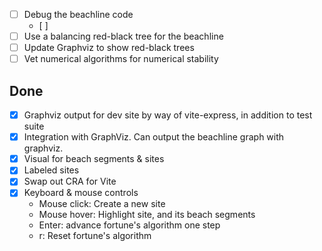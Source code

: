 - [ ] Debug the beachline code
  - [ ]
- [ ] Use a balancing red-black tree for the beachline
- [ ] Update Graphviz to show red-black trees
- [ ] Vet numerical algorithms for numerical stability

## Done
- [x] Graphviz output for dev site by way of vite-express, in addition to test suite
- [x] Integration with GraphViz. Can output the beachline graph with graphviz.
- [x] Visual for beach segments & sites
- [x] Labeled sites
- [x] Swap out CRA for Vite
- [x] Keyboard & mouse controls
  - Mouse click: Create a new site
  - Mouse hover: Highlight site, and its beach segments
  - Enter: advance fortune's algorithm one step
  - r: Reset fortune's algorithm
